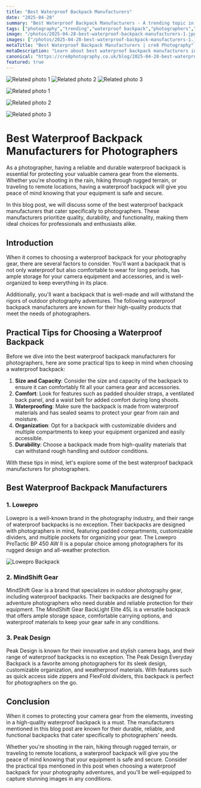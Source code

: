 ```yaml
---
title: "Best Waterproof Backpack Manufacturers"
date: "2025-04-28"
summary: "Best Waterproof Backpack Manufacturers - A trending topic in photography."
tags: ["photography","trending","waterproof backpack","photographers","manufacturers","camera gear","durable","reliable","quality","organization","comfort","waterproofing"]
image: "/photos/2025-04-28-best-waterproof-backpack-manufacturers-1.jpg"
images: ["/photos/2025-04-28-best-waterproof-backpack-manufacturers-1.jpg","/photos/2025-04-28-best-waterproof-backpack-manufacturers-2.jpg","/photos/2025-04-28-best-waterproof-backpack-manufacturers-3.jpg"]
metaTitle: "Best Waterproof Backpack Manufacturers | cre8 Photography"
metaDescription: "Learn about best waterproof backpack manufacturers in photography with practical tips and insights."
canonical: "https://cre8photography.co.uk/blog/2025-04-28-best-waterproof-backpack-manufacturers"
featured: true
---
```


<!-- Gallery as HTML -->

<div class="grid grid-cols-1 sm:grid-cols-2 md:grid-cols-3 gap-4">
  <img src="/photos/2025-04-28-best-waterproof-backpack-manufacturers-1.jpg" alt="Related photo 1" class="w-full rounded-lg" />
<img src="/photos/2025-04-28-best-waterproof-backpack-manufacturers-2.jpg" alt="Related photo 2" class="w-full rounded-lg" />
<img src="/photos/2025-04-28-best-waterproof-backpack-manufacturers-3.jpg" alt="Related photo 3" class="w-full rounded-lg" />
</div>


<!-- Gallery as Markdown -->
![Related photo 1](/photos/2025-04-28-best-waterproof-backpack-manufacturers-1.jpg)


![Related photo 2](/photos/2025-04-28-best-waterproof-backpack-manufacturers-2.jpg)


![Related photo 3](/photos/2025-04-28-best-waterproof-backpack-manufacturers-3.jpg)



# Best Waterproof Backpack Manufacturers for Photographers

As a photographer, having a reliable and durable waterproof backpack is essential for protecting your valuable camera gear from the elements. Whether you're shooting in the rain, hiking through rugged terrain, or traveling to remote locations, having a waterproof backpack will give you peace of mind knowing that your equipment is safe and secure.

In this blog post, we will discuss some of the best waterproof backpack manufacturers that cater specifically to photographers. These manufacturers prioritize quality, durability, and functionality, making them ideal choices for professionals and enthusiasts alike.

## Introduction

When it comes to choosing a waterproof backpack for your photography gear, there are several factors to consider. You'll want a backpack that is not only waterproof but also comfortable to wear for long periods, has ample storage for your camera equipment and accessories, and is well-organized to keep everything in its place.

Additionally, you'll want a backpack that is well-made and will withstand the rigors of outdoor photography adventures. The following waterproof backpack manufacturers are known for their high-quality products that meet the needs of photographers.

## Practical Tips for Choosing a Waterproof Backpack

Before we dive into the best waterproof backpack manufacturers for photographers, here are some practical tips to keep in mind when choosing a waterproof backpack:

1. **Size and Capacity**: Consider the size and capacity of the backpack to ensure it can comfortably fit all your camera gear and accessories.
2. **Comfort**: Look for features such as padded shoulder straps, a ventilated back panel, and a waist belt for added comfort during long shoots.
3. **Waterproofing**: Make sure the backpack is made from waterproof materials and has sealed seams to protect your gear from rain and moisture.
4. **Organization**: Opt for a backpack with customizable dividers and multiple compartments to keep your equipment organized and easily accessible.
5. **Durability**: Choose a backpack made from high-quality materials that can withstand rough handling and outdoor conditions.

With these tips in mind, let's explore some of the best waterproof backpack manufacturers for photographers.

## Best Waterproof Backpack Manufacturers

### 1. **Lowepro**

Lowepro is a well-known brand in the photography industry, and their range of waterproof backpacks is no exception. Their backpacks are designed with photographers in mind, featuring padded compartments, customizable dividers, and multiple pockets for organizing your gear. The Lowepro ProTactic BP 450 AW II is a popular choice among photographers for its rugged design and all-weather protection.

![Lowepro Backpack](/path/to/lowepro-backpack.jpg)

### 2. **MindShift Gear**

MindShift Gear is a brand that specializes in outdoor photography gear, including waterproof backpacks. Their backpacks are designed for adventure photographers who need durable and reliable protection for their equipment. The MindShift Gear BackLight Elite 45L is a versatile backpack that offers ample storage space, comfortable carrying options, and waterproof materials to keep your gear safe in any conditions.

### 3. **Peak Design**

Peak Design is known for their innovative and stylish camera bags, and their range of waterproof backpacks is no exception. The Peak Design Everyday Backpack is a favorite among photographers for its sleek design, customizable organization, and weatherproof materials. With features such as quick access side zippers and FlexFold dividers, this backpack is perfect for photographers on the go.

## Conclusion

When it comes to protecting your camera gear from the elements, investing in a high-quality waterproof backpack is a must. The manufacturers mentioned in this blog post are known for their durable, reliable, and functional backpacks that cater specifically to photographers' needs.

Whether you're shooting in the rain, hiking through rugged terrain, or traveling to remote locations, a waterproof backpack will give you the peace of mind knowing that your equipment is safe and secure. Consider the practical tips mentioned in this post when choosing a waterproof backpack for your photography adventures, and you'll be well-equipped to capture stunning images in any conditions.

